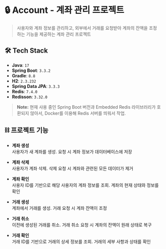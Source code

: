 #  🔒 Account - 계좌 관리 프로젝트
> 사용자와 계좌 정보를 관리하고, 외부에서 거래를 요청받아 계좌의 잔액을 조정하는 기능을 제공하는 계좌 관리 프로젝트

## 🛠️ Tech Stack

- **Java**: `17`
- **Spring Boot**: `3.3.2`
- **Gradle**: `8.8`
- **H2**: `2.3.232`
- **Spring Data JPA**: `3.3.3`
- **Redis**: `7.4.0`
- **Redisson**: `3.32.0`

> **Note:** 현재 사용 중인 Spring Boot 버전과 Embedded Redis 라이브러리가 호환되지 않아서, Docker를 이용해 Redis 서버를 띄워서 작업.


## ⛓️ 프로젝트 기능
- **계좌 생성**  
  사용자가 새 계좌를 생성. 요청 시 계좌 정보가 데이터베이스에 저장


- **계좌 삭제**  
  사용자가 계좌 삭제. 삭제 요청 시 계좌와 관련된 모든 데이터가 제거


- **계좌 확인**  
  사용자 ID를 기반으로 해당 사용자의 계좌 정보를 조회. 계좌의 현재 상태와 정보를 확인


- **거래 생성**  
  계좌에서 거래를 생성. 거래 요청 시 계좌 잔액이 조정


- **거래 취소**  
  이전에 생성된 거래를 취소. 거래 취소 요청 시 계좌의 잔액이 원래 상태로 복구


- **거래 확인**  
  거래 ID를 기반으로 거래의 상세 정보를 조회. 거래의 세부 사항과 상태를 확인
